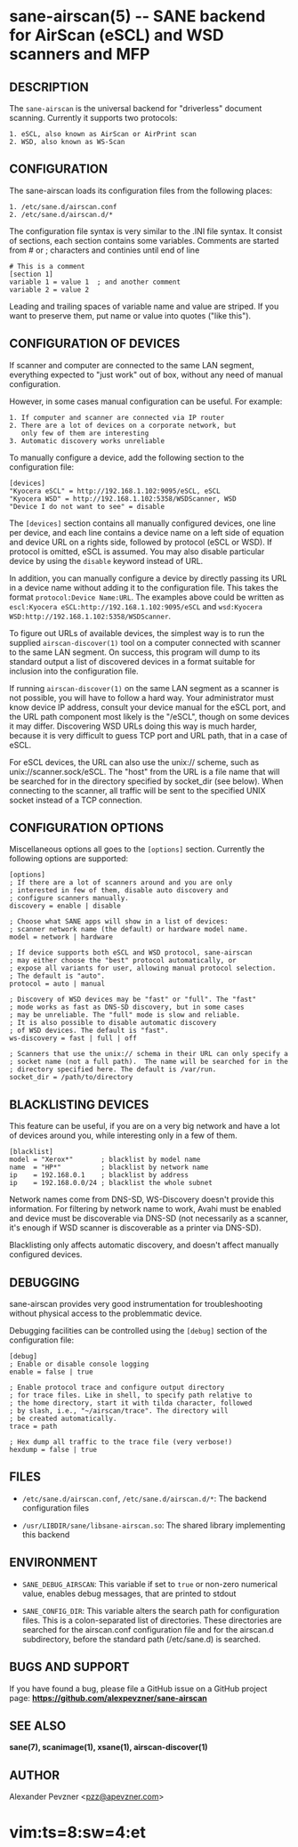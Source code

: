 sane-airscan(5) -- SANE backend for AirScan (eSCL) and WSD scanners and MFP
===========================================================================

## DESCRIPTION

The `sane-airscan` is the universal backend for "driverless" document
scanning. Currently it supports two protocols:

    1. eSCL, also known as AirScan or AirPrint scan
    2. WSD, also known as WS-Scan

## CONFIGURATION

The sane-airscan loads its configuration files from the following places:

    1. /etc/sane.d/airscan.conf  
    2. /etc/sane.d/airscan.d/*

The configuration file syntax is very similar to the .INI file syntax.
It consist of sections, each section contains some variables. Comments
are started from # or ; characters and continies until end of line

    # This is a comment
    [section 1]
    variable 1 = value 1  ; and another comment
    variable 2 = value 2

Leading and trailing spaces of variable name and value are striped.
If you want to preserve them, put name or value into quotes ("like this").

## CONFIGURATION OF DEVICES

If scanner and computer are connected to the same LAN segment, everything
expected to "just work" out of box, without any need of manual configuration.

However, in some cases manual configuration can be useful. For example:

    1. If computer and scanner are connected via IP router
    2. There are a lot of devices on a corporate network, but
       only few of them are interesting
    3. Automatic discovery works unreliable

To manually configure a device, add the following section to the configuration
file:

    [devices]
    "Kyocera eSCL" = http://192.168.1.102:9095/eSCL, eSCL
    "Kyocera WSD" = http://192.168.1.102:5358/WSDScanner, WSD
    "Device I do not want to see" = disable

The `[devices]` section contains all manually configured devices, one line per
device, and each line contains a device name on a left side of equation and
device URL on a rights side, followed by protocol (eSCL or WSD). If protocol
is omitted, eSCL is assumed.  You may also disable particular device by
using the `disable` keyword instead of URL.

In addition, you can manually configure a device by directly passing its URL in
a device name without adding it to the configuration file.  This takes the
format `protocol:Device Name:URL`.  The examples above could be written as
`escl:Kyocera eSCL:http://192.168.1.102:9095/eSCL` and
`wsd:Kyocera WSD:http://192.168.1.102:5358/WSDScanner`.

To figure out URLs of available devices, the simplest way is to
run the supplied `airscan-discover(1)` tool on a computer connected with
scanner to the same LAN segment. On success, this program will
dump to its standard output a list of discovered devices in a
format suitable for inclusion into the configuration file.

If running `airscan-discover(1)` on the same LAN segment as a scanner is not
possible, you will have to follow a hard way. Your administrator must know
device IP address, consult your device manual for the eSCL port, and
the URL path component most likely is the "/eSCL", though on some
devices it may differ. Discovering WSD URLs doing this way is much
harder, because it is very difficult to guess TCP port and URL path,
that in a case of eSCL.

For eSCL devices, the URL can also use the unix:// scheme, such as
unix://scanner.sock/eSCL.  The "host" from the URL is a file name that will be
searched for in the directory specified by socket_dir (see below).  When
connecting to the scanner, all traffic will be sent to the specified UNIX socket
instead of a TCP connection.

## CONFIGURATION OPTIONS

Miscellaneous options all goes to the ``[options]`` section. Currently
the following options are supported:

    [options]
    ; If there are a lot of scanners around and you are only
    ; interested in few of them, disable auto discovery and
    ; configure scanners manually.
    discovery = enable | disable

    ; Choose what SANE apps will show in a list of devices:
    ; scanner network name (the default) or hardware model name.
    model = network | hardware

    ; If device supports both eSCL and WSD protocol, sane-airscan
    ; may either choose the "best" protocol automatically, or
    ; expose all variants for user, allowing manual protocol selection.
    ; The default is "auto".
    protocol = auto | manual

    ; Discovery of WSD devices may be "fast" or "full". The "fast"
    ; mode works as fast as DNS-SD discovery, but in some cases
    ; may be unreliable. The "full" mode is slow and reliable.
    ; It is also possible to disable automatic discovery
    ; of WSD devices. The default is "fast".
    ws-discovery = fast | full | off

    ; Scanners that use the unix:// schema in their URL can only specify a
    ; socket name (not a full path).  The name will be searched for in the
    ; directory specified here. The default is /var/run.
    socket_dir = /path/to/directory

## BLACKLISTING DEVICES

This feature can be useful, if you are on a very big network and have
a lot of devices around you, while interesting only in a few of them.

    [blacklist]
    model = "Xerox*"       ; blacklist by model name
    name  = "HP*"          ; blacklist by network name
    ip    = 192.168.0.1    ; blacklist by address
    ip    = 192.168.0.0/24 ; blacklist the whole subnet

Network names come from DNS-SD, WS-Discovery doesn't provide this
information. For filtering by network name to work, Avahi must be
enabled and device must be discoverable via DNS-SD (not necessarily
as a scanner, it's enough if WSD scanner is discoverable as a printer
via DNS-SD).

Blacklisting only affects automatic discovery, and doesn't
affect manually configured devices.

## DEBUGGING

sane-airscan provides very good instrumentation for troubleshooting
without physical access to the problemmatic device.

Debugging facilities can be controlled using the ``[debug]`` section
of the configuration file:

    [debug]
    ; Enable or disable console logging
    enable = false | true

    ; Enable protocol trace and configure output directory
    ; for trace files. Like in shell, to specify path relative to
    ; the home directory, start it with tilda character, followed
    ; by slash, i.e., "~/airscan/trace". The directory will
    ; be created automatically.
    trace = path

    ; Hex dump all traffic to the trace file (very verbose!)
    hexdump = false | true

## FILES

   * `/etc/sane.d/airscan.conf`, `/etc/sane.d/airscan.d/*`:
     The backend configuration files

   * `/usr/LIBDIR/sane/libsane-airscan.so`:
     The shared library implementing this backend

## ENVIRONMENT

   * `SANE_DEBUG_AIRSCAN`:
     This variable if set to `true` or non-zero numerical value,
     enables debug messages, that are printed to stdout

   * `SANE_CONFIG_DIR`:
     This variable alters the search path for configuration files. This is
     a colon-separated list of directories. These directories are searched
     for the airscan.conf configuration file and for the airscan.d
     subdirectory, before the standard path (/etc/sane.d) is searched.

## BUGS AND SUPPORT

If you have found a bug, please file a GitHub issue on a GitHub
project page: **https://github.com/alexpevzner/sane-airscan**

## SEE ALSO

**sane(7), scanimage(1), xsane(1), airscan-discover(1)**

## AUTHOR
Alexander Pevzner <pzz@apevzner.com\>

# vim:ts=8:sw=4:et
